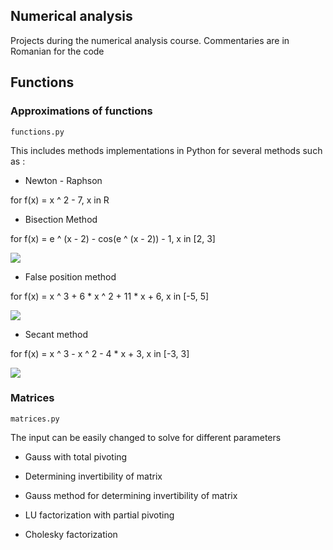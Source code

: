 ## Numerical analysis

Projects during the numerical analysis course.
Commentaries are in Romanian for the code


## Functions 

### Approximations of functions 
```functions.py```

This includes methods implementations in Python for several methods such as :

 - Newton - Raphson
 
 for f(x) = x ^ 2 - 7, x in R

 - Bisection Method
 
 for f(x) = e ^ (x - 2) - cos(e ^ (x - 2)) - 1, x in [2, 3]
 
 ![](img/metoda_bisectiei.png)
 
 - False position method
 
 for f(x) = x ^ 3 + 6 * x ^ 2 + 11 * x  + 6, x in [-5, 5]
 
 ![](img/metoda_pozitiei_false.png)
 
 - Secant method
 
 for f(x) = x ^ 3 - x ^ 2 - 4 * x  + 3, x in [-3, 3]
 
 ![](img/metoda_secantei.png)
 
 ### Matrices
 ```matrices.py```
 
 The input can be easily changed to solve for different parameters
 
 - Gauss with total pivoting
 
 - Determining invertibility of matrix
 
 - Gauss method for determining invertibility of matrix 
 
 - LU factorization with partial pivoting
 
 - Cholesky factorization 

